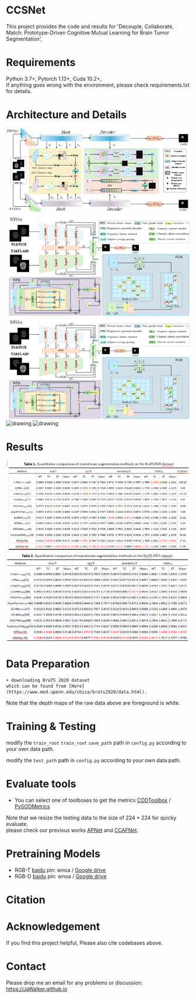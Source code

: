 # CCSNet
This project provides the code and results for 'Decouple, Collaborate, Match: Prototype-Driven Cognitive Mutual Learning for Brain Tumor Segmentation',
# Requirements
Python 3.7+, Pytorch 1.13+, Cuda 10.2+,  <br>
If anything goes wrong with the environment, please check requirements.txt for details.

# Architecture and Details
   ![image](https://github.com/JaWalkery/CCSNet-BrainTumor-Segmentation/blob/60f9756c4b12f5969aaa6777968254ab6e3e2a06/%E5%9B%BE%E7%89%874.png)
   ![image](https://github.com/JaWalkery/CCSNet-BrainTumor-Segmentation/blob/60f9756c4b12f5969aaa6777968254ab6e3e2a06/%E5%9B%BE%E7%89%873.png)
   ![image](https://github.com/JaWalkery/CCSNet-BrainTumor-Segmentation/blob/cb11c972874f90a3cfd3bba0b22bc7898582c44f/%E5%9B%BE%E7%89%87.png)
<img src="https://user-images.githubusercontent.com/38373305/218299628-8b7bbdc5-39b2-4d68-9cdb-828e617c0bab.png" alt="drawing" width="400" height="400"/> <img src="https://user-images.githubusercontent.com/38373305/218299686-8a7e7cae-8970-4e56-a4b1-4986b872741f.png" alt="drawing" width="400" height="400"/>

# Results
<img src="https://github.com/JaWalkery/CCSNet-BrainTumor-Segmentation/blob/59d701eb4c84c285e523b46864978cfdc1861438/%E5%9B%BE%E7%89%871.png"/>
<img src="https://github.com/JaWalkery/CCSNet-BrainTumor-Segmentation/blob/59d701eb4c84c285e523b46864978cfdc1861438/%E5%9B%BE%E7%89%872.png"/>


# Data Preparation
    + downloading BraTS 2020 dataset
    which can be found from [Here](https://www.med.upenn.edu/cbica/brats2020/data.html).
Note that the depth maps of the raw data above are foreground is white.
# Training & Testing
modify the `train_root` `train_root` `save_path` path in `config.py` according to your own data path.

    
modify the `test_path` path in `config.py` according to your own data path.





# Evaluate tools
- You can select one of toolboxes to get the metrics
[CODToolbox](https://github.com/DengPingFan/CODToolbox)  / [PySODMetrics](https://github.com/lartpang/PySODMetrics)



Note that we resize the testing data to the size of 224 * 224 for quicky evaluate. <br>
please check our previous works [APNet](https://github.com/zyrant/APNet) and [CCAFNet](https://github.com/zyrant/CCAFNet).

# Pretraining Models
- RGB-T [baidu](https://pan.baidu.com/s/1aGP283gNpb3oosvbq4OSDg) pin: wnoa / [Google drive](https://drive.google.com/drive/folders/17xmRA5zhLeIIS_-1EXbhxhPoW-Xn40xl?usp=sharing) <br>
- RGB-D [baidu](https://pan.baidu.com/s/1aGP283gNpb3oosvbq4OSDg) pin: wnoa / [Google drive](https://drive.google.com/drive/folders/17xmRA5zhLeIIS_-1EXbhxhPoW-Xn40xl?usp=sharing) <br>

# Citation

                    
# Acknowledgement


If you find this project helpful, Please also cite codebases above.

# Contact
Please drop me an email for any problems or discussion: https://JaWalker.github.io
